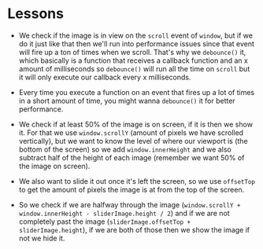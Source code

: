 # Lessons

- We check if the image is in view on the `scroll` event of `window`, but if we do it just like that then we'll run into performance issues since that event will fire up a ton of times when we scroll. That's why we `debounce()` it, which basically is a function that receives a callback function and an x amount of milliseconds so `debounce()` will run all the time on `scroll` but it will only execute our callback every x milliseconds.

- Every time you execute a function on an event that fires up a lot of times in a short amount of time, you might wanna `debounce()` it for better performance.

- We check if at least 50% of the image is on screen, if it is then we show it. For that we use `window.scrollY` (amount of pixels we have scrolled vertically), but we want to know the level of where our viewport is (the bottom of the screen) so we add `window.innerHeight` and we also subtract half of the height of each image (remember we want 50% of the image on screen).

- We also want to slide it out once it's left the screen, so we use `offsetTop` to get the amount of pixels the image is at from the top of the screen.

- So we check if we are halfway through the image (`window.scrollY + window.innerHeight - sliderImage.height / 2`) and if we are not completely past the image (`sliderImage.offsetTop + sliderImage.height`), if we are both of those then we show the image if not we hide it.
